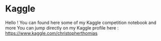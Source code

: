 # Kaggle
Hello ! 
You can found here some of my Kaggle competition notebook and more
You can jump directly on my Kaggle profile here : https://www.kaggle.com/christopherthomias
